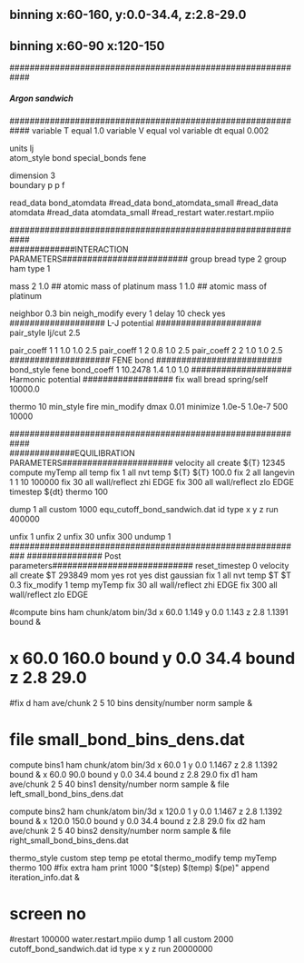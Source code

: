 ## binning x:60-160, y:0.0-34.4, z:2.8-29.0 
## binning x:60-90 x:120-150

############################################################
#####	 	    Argon sandwich	   	   #########
############################################################
variable		T equal 1.0
variable 		V equal vol
variable 		dt equal 0.002

units			lj	
atom_style		bond
special_bonds 		fene

dimension 		3	
boundary		p p f	

read_data 		bond_atomdata
#read_data 		bond_atomdata_small
#read_data		atomdata
#read_data         	atomdata_small
#read_restart 		water.restart.mpiio

############################################################	
#############INTERACTION PARAMETERS#########################
group                   bread     type 2
group                   ham       type 1

mass                    2       1.0  ## atomic mass of platinum
mass                    1       1.0  ## atomic mass of platinum

neighbor        	0.3 bin
neigh_modify		every 1 delay 10 check yes
################### L-J potential #####################
pair_style              lj/cut  2.5

pair_coeff              1 1  1.0 1.0 2.5
pair_coeff              1 2  0.8 1.0 2.5
pair_coeff              2 2  1.0 1.0 2.5
#################### FENE bond #########################
bond_style 		fene
bond_coeff 		1 10.2478 1.4 1.0 1.0
#################### Harmonic potential ##################
fix 			wall bread spring/self 10000.0

thermo 			10
min_style 		fire
min_modify 		dmax 0.01
minimize 		1.0e-5 1.0e-7 500 10000

############################################################	
#############EQUILIBRATION PARAMETERS######################
velocity 		all create ${T} 12345
compute 		myTemp all temp
fix			1 all nvt temp ${T} ${T} 100.0
fix 			2 all langevin 1 1 10 100000
fix 			30 all wall/reflect zhi EDGE
fix 			300 all wall/reflect zlo EDGE
timestep 		${dt}
thermo 			100

dump 			1 all custom 1000 equ_cutoff_bond_sandwich.dat id type x y z
run 			400000

unfix 			1
unfix 			2
unfix 			30
unfix 			300
undump 			1
###########################################################
############### Post parameters############################
reset_timestep  	0
velocity 		all create $T 293849 mom yes rot yes dist gaussian
fix 			1 all nvt temp $T $T 0.3
fix_modify 		1 temp myTemp
fix 			30 all wall/reflect zhi EDGE
fix 			300 all wall/reflect zlo EDGE

#compute 		bins ham chunk/atom bin/3d x 60.0 1.149 y 0.0 1.143 z 2.8 1.1391 bound &
#			x 60.0 160.0 bound y 0.0 34.4 bound z 2.8 29.0
#fix  			d ham ave/chunk 2 5 10 bins density/number norm sample &
#			file small_bond_bins_dens.dat

compute 		bins1 ham chunk/atom bin/3d x 60.0 1 y 0.0 1.1467 z 2.8 1.1392 bound &
			x 60.0 90.0 bound y 0.0 34.4 bound z 2.8 29.0
fix  			d1 ham ave/chunk 2 5 40 bins1 density/number norm sample &
			file left_small_bond_bins_dens.dat

compute 		bins2 ham chunk/atom bin/3d x 120.0 1 y 0.0 1.1467 z 2.8 1.1392 bound &
			x 120.0 150.0 bound y 0.0 34.4 bound z 2.8 29.0
fix  			d2 ham ave/chunk 2 5 40 bins2 density/number norm sample &
			file right_small_bond_bins_dens.dat

thermo_style    	custom step temp pe etotal 
thermo_modify	        temp myTemp
thermo			100
#fix            		extra ham print 1000 "$(step) $(temp) $(pe)" append iteration_info.dat &
#			screen no

#restart     		100000 water.restart.mpiio
dump			1 all custom 2000 cutoff_bond_sandwich.dat id type x y z
run			20000000


